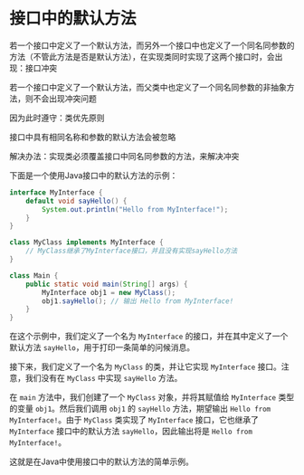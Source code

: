 # 接口中的默认方法

若一个接口中定义了一个默认方法，而另外一个接口中也定义了一个同名同参数的方法（不管此方法是否是默认方法），在实现类同时实现了这两个接口时，会出现：接口冲突

若一个接口中定义了一个默认方法，而父类中也定义了一个同名同参数的非抽象方法，则不会出现冲突问题

因为此时遵守：类优先原则

接口中具有相同名称和参数的默认方法会被忽略

解决办法：实现类必须覆盖接口中同名同参数的方法，来解决冲突

下面是一个使用Java接口中的默认方法的示例：

```java
interface MyInterface {
    default void sayHello() {
        System.out.println("Hello from MyInterface!");
    }
}

class MyClass implements MyInterface {
    // MyClass继承了MyInterface接口，并且没有实现sayHello方法
}

class Main {
    public static void main(String[] args) {
        MyInterface obj1 = new MyClass();
        obj1.sayHello(); // 输出 Hello from MyInterface!
    }
}
```

在这个示例中，我们定义了一个名为 `MyInterface` 的接口，并在其中定义了一个默认方法 `sayHello`，用于打印一条简单的问候消息。

接下来，我们定义了一个名为 `MyClass` 的类，并让它实现 `MyInterface` 接口。注意，我们没有在 `MyClass` 中实现 `sayHello` 方法。

在 `main` 方法中，我们创建了一个 `MyClass` 对象，并将其赋值给 `MyInterface` 类型的变量 `obj1`。然后我们调用 `obj1` 的 `sayHello` 方法，期望输出 `Hello from MyInterface!`。由于 `MyClass` 类实现了 `MyInterface` 接口，它也继承了 `MyInterface` 接口中的默认方法 `sayHello`，因此输出将是 `Hello from MyInterface!`。

这就是在Java中使用接口中的默认方法的简单示例。
